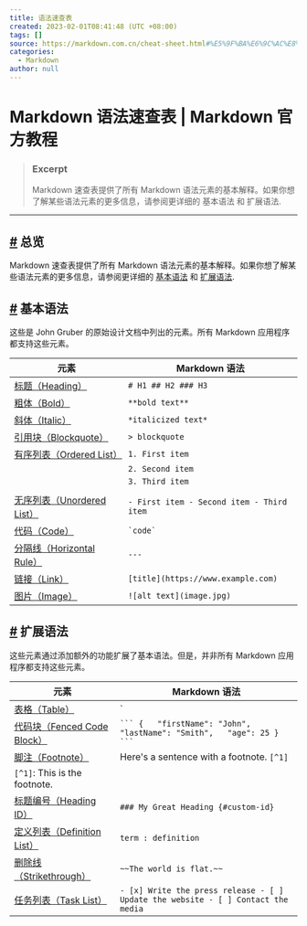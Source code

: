 ```yaml
---
title: 语法速查表
created: 2023-02-01T08:41:48 (UTC +08:00)
tags: []
source: https://markdown.com.cn/cheat-sheet.html#%E5%9F%BA%E6%9C%AC%E8%AF%AD%E6%B3%95
categories:
  - Markdown
author: null
---
```


# Markdown 语法速查表 | Markdown 官方教程

> ### Excerpt
>
> Markdown 速查表提供了所有 Markdown 语法元素的基本解释。如果你想了解某些语法元素的更多信息，请参阅更详细的 基本语法 和 扩展语法.

***

## [#](https://markdown.com.cn/cheat-sheet.html#%E6%80%BB%E8%A7%88) 总览

Markdown 速查表提供了所有 Markdown 语法元素的基本解释。如果你想了解某些语法元素的更多信息，请参阅更详细的 [基本语法](https://markdown.com.cn/basic-syntax) 和 [扩展语法](https://markdown.com.cn/extended-syntax).

## [#](https://markdown.com.cn/cheat-sheet.html#%E5%9F%BA%E6%9C%AC%E8%AF%AD%E6%B3%95) 基本语法

这些是 John Gruber 的原始设计文档中列出的元素。所有 Markdown 应用程序都支持这些元素。

| 元素                                                                                 | Markdown 语法                               |
| ---------------------------------------------------------------------------------- | ----------------------------------------- |
| [标题（Heading）](https://markdown.com.cn/basic-syntax/headings.html)                  | `# H1 ## H2 ### H3`                       |
| [粗体（Bold）](https://markdown.com.cn/basic-syntax/bold.html)                         | `**bold text**`                           |
| [斜体（Italic）](https://markdown.com.cn/basic-syntax/italic.html)                     | `*italicized text*`                       |
| [引用块（Blockquote）](https://markdown.com.cn/basic-syntax/blockquotes.html)           | `> blockquote`                            |
| [有序列表（Ordered List）](https://markdown.com.cn/basic-syntax/ordered-lists.html)      | `1. First item`                           |
|                                                                                    | `2. Second item`                          |
|                                                                                    | `3. Third item`                           |
|                                                                                    |                                           |
| [无序列表（Unordered List）](https://markdown.com.cn/basic-syntax/unordered-lists.html)  | `- First item - Second item - Third item` |
| [代码（Code）](https://markdown.com.cn/basic-syntax/code.html)                         | `` `code` ``                              |
| [分隔线（Horizontal Rule）](https://markdown.com.cn/basic-syntax/horizontal-rules.html) | `---`                                     |
| [链接（Link）](https://markdown.com.cn/basic-syntax/links.html)                        | `[title](https://www.example.com)`        |
| [图片（Image）](https://markdown.com.cn/basic-syntax/images.html)                      | `![alt text](image.jpg)`                  |

## [#](https://markdown.com.cn/cheat-sheet.html#%E6%89%A9%E5%B1%95%E8%AF%AD%E6%B3%95) 扩展语法

这些元素通过添加额外的功能扩展了基本语法。但是，并非所有 Markdown 应用程序都支持这些元素。

| 元素                                                                                        | Markdown 语法                                                                      |
| ----------------------------------------------------------------------------------------- | -------------------------------------------------------------------------------- |
| [表格（Table）](https://markdown.com.cn/extended-syntax/tables.html)                          | \`                                                                               |
| [代码块（Fenced Code Block）](https://markdown.com.cn/extended-syntax/fenced-code-blocks.html) | ` ``` {   "firstName": "John",   "lastName": "Smith",   "age": 25 } ``` `        |
| [脚注（Footnote）](https://markdown.com.cn/extended-syntax/footnotes.html)                    | Here's a sentence with a footnote. `[^1]`                                        |
| `[^1]`: This is the footnote.                                                             |                                                                                  |
| [标题编号（Heading ID）](https://markdown.com.cn/extended-syntax/heading-ids.html)              | `### My Great Heading {#custom-id}`                                              |
| [定义列表（Definition List）](https://markdown.com.cn/extended-syntax/definition-lists.html)    | `term : definition`                                                              |
| [删除线（Strikethrough）](https://markdown.com.cn/extended-syntax/strikethrough.html)          | `~~The world is flat.~~`                                                         |
| [任务列表（Task List）](https://markdown.com.cn/extended-syntax/task-lists.html)                | `- [x] Write the press release - [ ] Update the website - [ ] Contact the media` |
